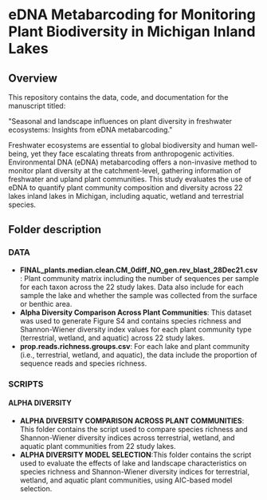 # eDNA Metabarcoding for Monitoring Plant Biodiversity in Michigan Inland Lakes

## Overview

This repository contains the data, code, and documentation for the manuscript titled:

"Seasonal and landscape influences on plant diversity in freshwater ecosystems: Insights from eDNA metabarcoding."

Freshwater ecosystems are essential to global biodiversity and human well-being, yet they face escalating threats from anthropogenic activities. Environmental DNA (eDNA) metabarcoding offers a non-invasive method to monitor plant diversity at the catchment-level, gathering information of freshwater and upland plant communities. This study evaluates the use of eDNA to quantify plant community composition and diversity across 22 lakes inland lakes in Michigan, including aquatic, wetland and terrestrial species.       

## Folder description

### DATA

- **FINAL_plants.median.clean.CM_0diff_NO_gen.rev_blast_28Dec21.csv**: Plant community matrix including the number of sequences per sample for each taxon across the 22 study lakes. Data also include for each sample the lake and whether the sample was collected from the surface or benthic area.
- **Alpha Diversity Comparison Across Plant Communities**: This dataset was used to generate Figure S4 and contains species richness and Shannon-Wiener diversity index values for each plant community type (terrestrial, wetland, and aquatic) across 22 study lakes.
- **prop.reads.richness.groups.csv**: For each lake and plant community (i.e., terrestrial, wetland, and aquatic), the data include the proportion of sequence reads and species richness.

### SCRIPTS

#### ALPHA DIVERSITY

- **ALPHA DIVERSITY COMPARISON ACROSS PLANT COMMUNITIES**: This folder contains the script used to compare species richness and Shannon-Wiener diversity indices across terrestrial, wetland, and aquatic plant communities from 22 study lakes.
- **ALPHA DIVERSITY MODEL SELECTION**:This folder contains the script used to evaluate the effects of lake and landscape characteristics on species richness and Shannon-Wiener diversity indices for terrestrial, wetland, and aquatic plant communities, using AIC-based model selection.
